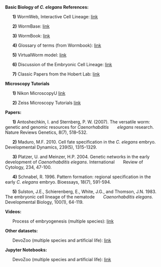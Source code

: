 
**Basic Biology of _C. elegans_ References:**

&nbsp;&nbsp;&nbsp;&nbsp;&nbsp;&nbsp;**1)** WormWeb, Interactive Cell Lineage: [link](http://wormweb.org/celllineage#c=E&z=1)

&nbsp;&nbsp;&nbsp;&nbsp;&nbsp;&nbsp;**2)** WormBase: [link](http://www.wormbase.org/#012-34-5)

&nbsp;&nbsp;&nbsp;&nbsp;&nbsp;&nbsp;**3)** WormBook: [link](http://www.wormbook.org/)

&nbsp;&nbsp;&nbsp;&nbsp;&nbsp;&nbsp;**4)** Glossary of terms (from Wormbook): [link](http://www.wormatlas.org/glossary/aglossary.htm)

&nbsp;&nbsp;&nbsp;&nbsp;&nbsp;&nbsp;**5)** VirtualWorm model: [link](http://caltech.wormbase.org/virtualworm/)

&nbsp;&nbsp;&nbsp;&nbsp;&nbsp;&nbsp;**6)** Discussion of the Embryonic Cell Lineage: [link](http://www.wormatlas.org/ver1/Sulstonemblin_1983/results.html)

&nbsp;&nbsp;&nbsp;&nbsp;&nbsp;&nbsp;**7)** Classic Papers from the Hobert Lab: [link](http://hobertlab.org/classic-papers/)

**Microscopy Tutorials**

&nbsp;&nbsp;&nbsp;&nbsp;&nbsp;&nbsp;**1)** Nikon MicroscopyU  [link](https://www.microscopyu.com/tutorials)  

&nbsp;&nbsp;&nbsp;&nbsp;&nbsp;&nbsp;**2)** Zeiss Microscopy Tutorials  [link](https://www.zeiss.com/microscopy/us/solutions/reference/all-tutorials.html)  

**Papers:**

&nbsp;&nbsp;&nbsp;&nbsp;&nbsp;&nbsp;**1)** Antoshechkin, I. and Sternberg, P. W. (2007). The versatile worm: genetic and genomic resources for _Caenorhabditis
&nbsp;&nbsp;&nbsp;&nbsp;&nbsp;&nbsp;elegans_ research. Nature Reviews Genetics, 8(7), 518–532.

&nbsp;&nbsp;&nbsp;&nbsp;&nbsp;&nbsp;**2)** Maduro, M.F. 2010. Cell fate specification in the _C. elegans_ embryo. Developmental Dynamics, 239(5), 1315-1329.

&nbsp;&nbsp;&nbsp;&nbsp;&nbsp;&nbsp;**3)** Platzer, U. and Meinzer, H.P. 2004. Genetic networks in the early development of _Caenorhabditis elegans_. International &nbsp;&nbsp;&nbsp;&nbsp;&nbsp;&nbsp;Review of Cytology, 234, 47-100.

&nbsp;&nbsp;&nbsp;&nbsp;&nbsp;&nbsp;**4)** Schnabel, R. 1996. Pattern formation: regional specification in the early _C. elegans_ embryo. Bioessays, 18(7),
591-594.

&nbsp;&nbsp;&nbsp;&nbsp;&nbsp;&nbsp;**5)** Sulston, J.E., Schierenberg, E., White, J.G., and Thomson, J.N. 1983. The embryonic cell lineage of the nematode
&nbsp;&nbsp;&nbsp;&nbsp;&nbsp;&nbsp;_Caenorhabditis elegans_. Developmental Biology, 100(1), 64-119.

**Videos:**

&nbsp;&nbsp;&nbsp;&nbsp;&nbsp;&nbsp;Process of embryogenesis (multiple species): [link](https://drive.google.com/open?id=0B4qKWcILZ0ddZnVXWWF4bm1malE)

**Other datasets:**

&nbsp;&nbsp;&nbsp;&nbsp;&nbsp;&nbsp;DevoZoo (multiple species and artificial life): [link](https://devoworm.github.io/devozoo.htm)

**Jupyter Notebooks:**

&nbsp;&nbsp;&nbsp;&nbsp;&nbsp;&nbsp;DevoZoo (multiple species and artificial life): [link](https://devoworm.github.io/)
